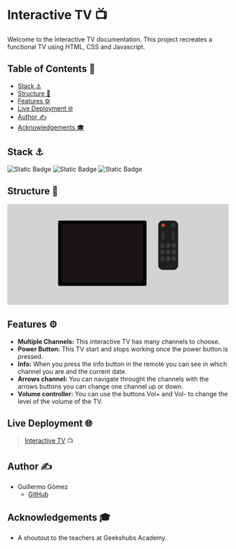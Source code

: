 # Interactive TV :tv:
Welcome to the Interactive TV documentation. This project recreates a functional TV using HTML, CSS and Javascript.


## Table of Contents :link:
* <a href="#stack">Stack :anchor:</a>
* <a href="#structure">Structure :file_folder:</a>
* <a href="#features">Features :gear:</a>
* <a href="#live-deployment">Live Deployment :globe_with_meridians:</a>
* <a href="#author">Author :writing_hand:</a>
* <a href="#acknowledgements">Acknowledgements 🎓</a>

<div id="stack"></div>

## Stack :anchor:
![Static Badge](https://img.shields.io/badge/HTML5-orange?style=flat-square)
![Static Badge](https://img.shields.io/badge/CSS3-blue?style=flat-square)
![Static Badge](https://shields.io/badge/JavaScript-F7DF1E?logo=JavaScript&logoColor=000&style=flat-square)

<div id="structure"></div>

## Structure :file_folder:

![alt text](https://github.com/guillermogm/ProyectoTV/blob/master/img/Readme.jpg?raw=true)

<div id="features"></div>

## Features :gear:
- **Multiple Channels:** This interactive TV has many channels to choose.
- **Power Button:** This TV start and stops working once the power button is pressed.
- **Info:** When you press the info button in the remote you can see in which channel you are and the current date.
- **Arrows channel:** You can navigate throught the channels with the arrows buttons you can change one channel up or down.
- **Volume controller:** You can use the buttons Vol+ and Vol- to change the level of the volume of the TV. 

<div id="live-deployment"></div>

## Live Deployment :globe_with_meridians:
> [Interactive TV](https://guillermogm.github.io/ProyectoTV/) :tv:

<div id="author"></div>

## Author :writing_hand:
* Guillermo Gómez
    * [GitHub](https://github.com/guillermogm)

<div id="acknowledgements"></div>

## Acknowledgements 🎓
* A shoutout to the teachers at Geekshubs Academy.
